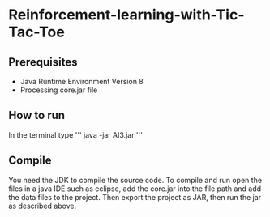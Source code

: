 # Reinforcement-learning-with-Tic-Tac-Toe

## Prerequisites
* Java Runtime Environment Version 8
* Processing core.jar file

## How to run
In the terminal type
'''
java -jar AI3.jar
'''

## Compile
You need the JDK to compile the source code.
To compile and run open the files in a java IDE such as eclipse, add the core.jar into the file path and add the data files to the project. Then export the  project as JAR, then run the jar as described above.